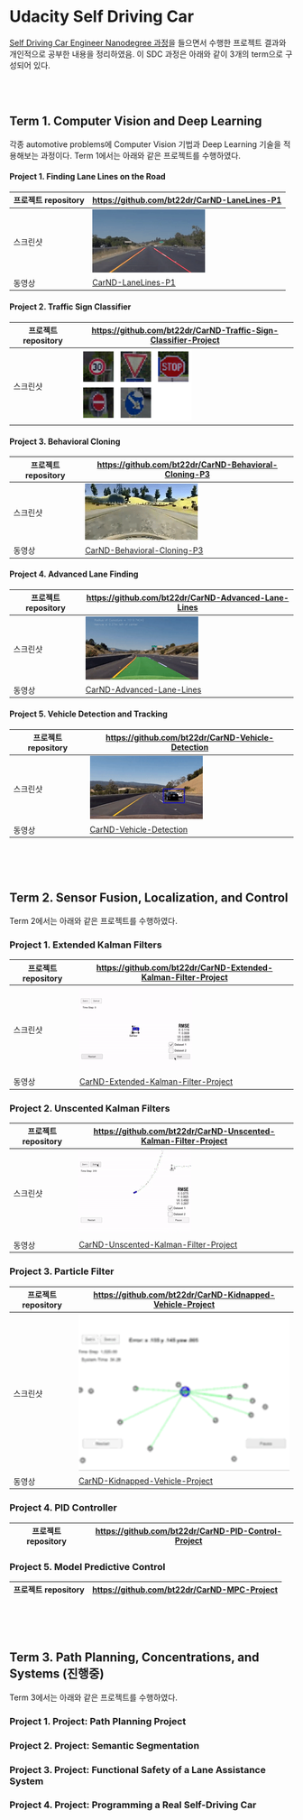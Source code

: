 # Udacity Self Driving Car
[Self Driving Car Engineer Nanodegree 과정](https://www.udacity.com/course/self-driving-car-engineer-nanodegree--nd013)을 들으면서 수행한 프로젝트 결과와 개인적으로 공부한 내용을 정리하였음. 이 SDC 과정은 아래와 같이 3개의 term으로 구성되어 있다. 

<br><br>


## Term 1. Computer Vision and Deep Learning
각종 automotive problems에 Computer Vision 기법과 Deep Learning 기술을 적용해보는 과정이다. Term 1에서는 아래와 같은 프로젝트를 수행하였다. 


#### Project 1. Finding Lane Lines on the Road
프로젝트 repository | https://github.com/bt22dr/CarND-LaneLines-P1
--- | --- 
스크린샷 | ![CarND-LaneLines-P1](https://github.com/bt22dr/bt22dr.github.io/blob/master/assets/images/sdc-lane-lines1.gif)
동영상 | [CarND-LaneLines-P1](https://www.youtube.com/watch?v=47PNX3tZATw)

#### Project 2. Traffic Sign Classifier
프로젝트 repository | https://github.com/bt22dr/CarND-Traffic-Sign-Classifier-Project
--- | --- 
스크린샷 | ![CarND-Traffic-Sign-Classifier-Project](https://github.com/bt22dr/bt22dr.github.io/blob/master/assets/images/sdc-traffic-sign-classifier.png)

#### Project 3. Behavioral Cloning
프로젝트 repository | https://github.com/bt22dr/CarND-Behavioral-Cloning-P3
--- | --- 
스크린샷 | ![CarND-Behavioral-Cloning-P3](https://github.com/bt22dr/bt22dr.github.io/blob/master/assets/images/sdc-behavioral-cloning.gif)
동영상 | [CarND-Behavioral-Cloning-P3](https://www.youtube.com/watch?v=1okj095apic)

#### Project 4. Advanced Lane Finding
프로젝트 repository | https://github.com/bt22dr/CarND-Advanced-Lane-Lines
--- | --- 
스크린샷 | ![CarND-Advanced-Lane-Lines](https://github.com/bt22dr/bt22dr.github.io/blob/master/assets/images/sdc-lane-lines2.gif)
동영상 | [CarND-Advanced-Lane-Lines](https://www.youtube.com/watch?v=g2R47Rjs-3Y)

#### Project 5. Vehicle Detection and Tracking
프로젝트 repository | https://github.com/bt22dr/CarND-Vehicle-Detection
--- | --- 
스크린샷 | ![CarND-Vehicle-Detection](https://github.com/bt22dr/bt22dr.github.io/blob/master/assets/images/sdc-vehicle-detection.gif)
동영상 | [CarND-Vehicle-Detection](https://www.youtube.com/watch?v=nut9yFeYKUI)



<br><br><br>



## Term 2. Sensor Fusion, Localization, and Control
Term 2에서는 아래와 같은 프로젝트를 수행하였다. 


### Project 1. Extended Kalman Filters
프로젝트 repository | https://github.com/bt22dr/CarND-Extended-Kalman-Filter-Project
--- | --- 
스크린샷 | ![CarND-Extended-Kalman-Filter-Project](https://github.com/bt22dr/bt22dr.github.io/blob/master/assets/images/sdc-extended-kalman-filter.gif)
동영상 | [CarND-Extended-Kalman-Filter-Project](https://www.youtube.com/watch?v=3Im5iZOFUjg)

### Project 2. Unscented Kalman Filters
프로젝트 repository | https://github.com/bt22dr/CarND-Unscented-Kalman-Filter-Project
--- | --- 
스크린샷 | ![CarND-Unscented-Kalman-Filter-Project](https://github.com/bt22dr/bt22dr.github.io/blob/master/assets/images/sdc-unscented-kalman-filter.gif)
동영상 | [CarND-Unscented-Kalman-Filter-Project](https://www.youtube.com/watch?v=K-nPgtFtTs4)

### Project 3. Particle Filter
프로젝트 repository | https://github.com/bt22dr/CarND-Kidnapped-Vehicle-Project
--- | --- 
스크린샷 | ![CarND-Kidnapped-Vehicle-Project](https://github.com/bt22dr/bt22dr.github.io/blob/master/assets/images/sdc-particle_filter.gif)
동영상 | [CarND-Kidnapped-Vehicle-Project](https://www.youtube.com/watch?v=FCaGikYDykc&t=2s)

### Project 4. PID Controller
프로젝트 repository | https://github.com/bt22dr/CarND-PID-Control-Project
--- | --- 

### Project 5. Model Predictive Control
프로젝트 repository | https://github.com/bt22dr/CarND-MPC-Project
--- | --- 


<br><br><br>



## Term 3. Path Planning, Concentrations, and Systems (진행중)
Term 3에서는 아래와 같은 프로젝트를 수행하였다. 


### Project 1. Project: Path Planning Project
### Project 2. Project: Semantic Segmentation
### Project 3. Project: Functional Safety of a Lane Assistance System
### Project 4. Project: Programming a Real Self-Driving Car
